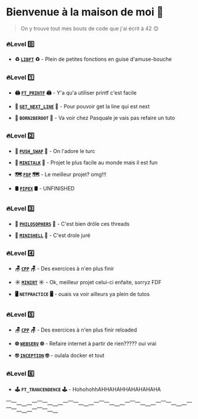 # Bienvenue à la maison de moi 🦧

>On y trouve tout mes bouts de code que j'ai écrit à 42 😊


### 🔥Level 0️⃣

- **♻️ [`LIBFT`](https://github.com/sbelomet/libft) ♻️** - Plein de petites fonctions en guise d'amuse-bouche


##

### 🔥Level 1️⃣

- **🖨 [`FT_PRINTF`](https://github.com/sbelomet/printf) 🖨** - Y'a qu'a utiliser printf c'est facile

- **📖 [`GET_NEXT_LINE`](https://github.com/sbelomet/get_next_line) 📖** - Pour pouvoir get la line qui est next

- **🚜 `BORN2BEROOT` 🚜** - Va voir chez Pasquale je vais pas refaire un tuto


##

### 🔥Level 2️⃣

- **🧮 [`PUSH_SWAP`](https://github.com/sbelomet/push_swap) 🧮** - On l'adore le turc

- **📣 [`MINITALK`](https://github.com/sbelomet/minitalk) 📣** - Projet le plus facile au monde mais il est fun

- **🗺 [`FDF`](https://github.com/sbelomet/fdf) 🗺** - Le meilleur projet? omg!!!

- **🛢 [`PIPEX`](https://github.com/sbelomet/pipex) 🛢** - UNFINISHED


##

### 🔥Level 3️⃣

- **🤔 [`PHILOSOPHERS`](https://github.com/sbelomet/philosophers) 🤔** - C'est bien drôle ces threads

- **💾 [`MINISHELL`](https://github.com/sbelomet/minishell) 💾** - C'est drole juré


##

### 🔥Level 4️⃣

- **🪑 [`CPP`](https://github.com/sbelomet/42CPP) 🪑** - Des exercices à n'en plus finir

- **☀️ [`MINIRT`](https://github.com/sbelomet/miniRT) ☀️** - Ok, meilleur projet celui-ci enfaite, sorryz FDF

- **🖥️ `NETPRACTICE` 🖥️** - ouais va voir ailleurs ya plein de tutos


##

### 🔥Level 5️⃣

- **🪑 [`CPP`](https://github.com/sbelomet/42CPP) 🪑** - Des exercices à n'en plus finir reloaded

- **🌐 [`WEBSERV`](https://github.com/sbelomet/webserv) 🌐** - Refaire internet à partir de rien????? oui vrai

- **🤓 [`INCEPTION`](https://github.com/sbelomet/inception) 🤓** - oulala docker et tout


##

### 🔥Level 6️⃣

- **🕹️ `FT_TRANCENDENCE` 🕹️** - HohohohhAHHAHAHHAHAHAHAHA
  
⎺⎻⎼⎽⎼⎻⎺⎻⎼⎽⎼⎻⎺⎻⎼⎽⎼⎻⎺⎻⎼⎽⎼⎻⎺⎻⎼⎽⎼⎻⎺⎻⎼⎽⎼⎻⎺⎻⎼⎽⎼⎻⎺⎻⎼⎽
